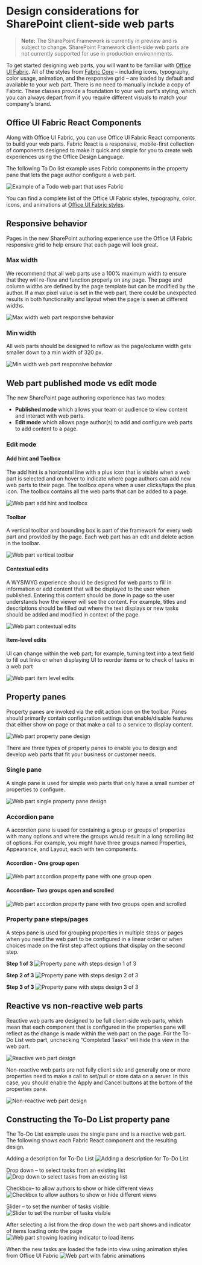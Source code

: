 # Design considerations for SharePoint client-side web parts

>**Note:** The SharePoint Framework is currently in preview and is subject to change. SharePoint Framework client-side web parts are not currently supported for use in production environnments.
>

To get started designing web parts, you will want to be familiar with [Office UI Fabric](http://dev.office.com/fabric). All of the styles from [Fabric Core](https://github.com/OfficeDev/office-ui-fabric-core) – including icons, typography, color usage, animation, and the responsive grid – are loaded by default and available to your web part. There is no need to manually include a copy of Fabric. These classes provide a foundation to your web part's styling, which you can always depart from if you require different visuals to match your company's brand.

## Office UI Fabric React Components

Along with Office UI Fabric, you can use Office UI Fabric React components to build your web parts. Fabric React is a responsive, mobile-first collection of  components designed to make it quick and simple for you to create web experiences using the Office Design Language.

The following To Do list example uses Fabric components in the property pane that lets the page author configure a web part.

![Example of a Todo web part that uses Fabric](../../../../images/design-wp-todo-example.png)

You can find a complete list of the Office UI Fabric styles, typography, color, icons, and animations at [Office UI Fabric styles](http://dev.office.com/fabric/styles).


## Responsive behavior

Pages in the new SharePoint authoring experience use the Office UI Fabric responsive grid to help ensure that each page will look great. 

### Max width

We recommend that all web parts use a 100% maximum width to ensure that they will re-flow and function properly on any page. The page and column widths are defined by the page template but can be modified by the author. If a max pixel value is set in the web part, there could be unexpected results in both functionality and layout when the page is seen at different widths.

![Max width web part responsive behavior](../../../../images/design-wp-responsive-max-width.png)

### Min width

All web parts should be designed to reflow as the page/column width gets smaller down to a min width of 320 px.

![Min width web part responsive behavior](../../../../images/design-wp-responsive-min-width.png)

## Web part published mode vs edit mode

The new SharePoint page authoring experience has two modes:

* **Published mode** which allows your team or audience to view content and interact with web parts.
* **Edit mode** which allows page author(s) to add and configure web parts to add content to a page.

### Edit mode

#### Add hint and Toolbox

The add hint is a horizontal line with a plus icon that is visible when a web part is selected and on hover to indicate where page authors can add new web parts to their page. The toolbox opens when a user clicks/taps the plus icon. The toolbox contains all the web parts that can be added to a page.

![Web part add hint and toolbox](../../../../images/design-wp-toolbox.png)

#### Toolbar

A vertical toolbar and bounding box is part of the framework for every web part and provided by the page. Each web part has an edit and delete action in the toolbar.

![Web part vertical toolbar](../../../../images/design-wp-toolbar.png)

#### Contextual edits

A WYSIWYG experience should be designed for web parts to fill in information or add content that will be displayed to the user when published. Entering this content should be done in page so the user understands how the viewer will see the content. For example, titles and descriptions should be filled out where the text displays or new tasks should be added and modified in context of the page.

![Web part contextual edits](../../../../images/design-wp-contexual-edits.png)

#### Item-level edits

UI can change within the web part; for example, turning text into a text field to fill out links or when displaying UI to reorder items or to check of tasks in a web part

![Web part item level edits](../../../../images/design-wp-item-level-edits.png)

## Property panes

Property panes are invoked via the edit action icon on the toolbar. Panes should primarily contain configuration settings that enable/disable features that either show on page or that make a call to a service to display content.

![Web part property pane design](../../../../images/design-wp-pp.png)

There are three types of property panes to enable you to design and develop web parts that fit your business or customer needs.

### Single pane

A single pane is used for simple web parts that only have a small number of properties to configure.

![Web part single property pane design](../../../../images/design-wp-pp-single.png)

### Accordion pane

A accordion pane is used for containing a group or groups of properties with many options and where the groups would result in a long scrolling list of options. For example, you might have three groups named Properties, Appearance, and Layout, each with ten components.

#### Accordion - One group open

![Web part accordion property pane with one group open](../../../../images/design-wp-pp-accordion.png)

#### Accordion- Two groups open and scrolled

![Web part accordion property pane with two groups open and scrolled](../../../../images/design-wp-pp-accordion-groups.png)


### Property pane steps/pages

A steps pane is used for grouping properties in multiple steps or pages when you need the web part to be configured in a linear order or when choices made on the first step affect options that display on the second step.

**Step 1 of 3**
![Property pane with steps design 1 of 3](../../../../images/design-wp-pp-pages-step1.png)

**Step 2 of 3**
![Property pane with steps design 2 of 3](../../../../images/design-wp-pp-pages-step2.png)

**Step 3 of 3**
![Property pane with steps design 3 of 3](../../../../images/design-wp-pp-pages-step3.png)


## Reactive vs non-reactive web parts

Reactive web parts are designed to be full client-side web parts, which mean that each component that is configured in the properties pane will reflect as the change is made within the web part on the page. For the To-Do List web part, unchecking “Completed Tasks” will hide this view in the web part.

![Reactive web part design](../../../../images/design-wp-pp-reactive.png)

Non-reactive web parts are not fully client side and generally one or more properties need to make a call to set/pull or store data on a server. In this case, you should enable the Apply and Cancel buttons at the bottom of the properties pane.

![Non-reactive web part design](../../../../images/design-wp-pp-non-reactive.png)

## Constructing the To-Do List property pane

The To-Do List example uses the single pane and is a reactive web part. The following shows each Fabric React component and the resulting design.

Adding a description for To-Do List
![Adding a description for To-Do List](../../../../images/design-wp-todo-pp-description.png)

Drop down – to select tasks from an existing list
![Drop down to select tasks from an existing list](../../../../images/design-wp-todo-pp-dropdown.png)

Checkbox– to allow authors to show or hide different views
![Checkbox to allow authors to show or hide different views](../../../../images/design-wp-todo-pp-checkbox.png)

Slider – to set the number of tasks visible
![Slider to set the number of tasks visible](../../../../images/design-wp-todo-pp-slider.png)

After selecting a list from the drop down the web part shows and indicator of items loading onto the page
![Web part showing loading indicator to load items](../../../../images/design-wp-todo-loading-indicator.png)

When the new tasks are loaded the fade into view using animation styles from Office UI Fabric
![Web part with fabric animations](../../../../images/design-wp-todo-fabric-animations.png)
